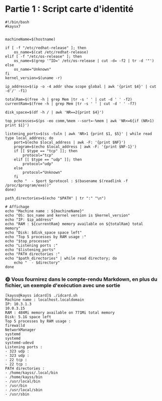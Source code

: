 # Partie 1 : Script carte d'identité

    #!/bin/bash
    #kaysx7


    machineName=$(hostname)

    if [ -f "/etc/redhat-release" ]; then
        os_name=$(cat /etc/redhat-release)
    elif [ -f "/etc/os-release" ]; then
        os_name=$(grep '^ID=' /etc/os-release | cut -d= -f2 | tr -d '"')
    else
        os_name="Unknown"
    fi
    kernel_version=$(uname -r)

    ip_address=$(ip -o -4 addr show scope global | awk '{print $4}' | cut -d'/' -f1)

    totalRam=$(free -h | grep Mem |tr -s ' ' | cut -d ' ' -f2)
    currentRam=$(free -h | grep Mem |tr -s ' ' | cut -d ' ' -f7)

    disk_space=$(df -h / | awk 'NR==2{print $4}')

    top_processes=$(ps -eo comm,%mem --sort=-%mem | awk 'NR<=6{if (NR>1) print $1}')

    listening_ports=$(ss -tuln | awk 'NR>1 {print $1, $5}' | while read type local_address; do
        port=$(echo $local_address | awk -F: '{print $NF}')
        program=$(echo $local_address | awk -F: '{print $NF-1}')
        if [[ $type == "tcp" ]]; then
            protocol="tcp"
        elif [[ $type == "udp" ]]; then
            protocol="udp"
        else
            protocol="Unknown"
        fi
        echo "  - $port $protocol : $(basename $(readlink -f /proc/$program/exe))"
    done)

    path_directories=$(echo "$PATH" | tr ":" "\n")

    # Affichage 
    echo "Machine name : ${machineName}"
    echo "OS: $os_name and kernel version is $kernel_version"
    echo "IP: $ip_address"
    echo "RAM : ${currentRam} memory available on ${totalRam} total memory"
    echo "Disk: $disk_space space left"
    echo "Top 5 processes by RAM usage :"
    echo "$top_processes"
    echo "Listening ports :"
    echo "$listening_ports"
    echo "PATH directories :"
    echo "$path_directories" | while read directory; do
        echo "  - $directory"
    done

### 🌞 Vous fournirez dans le compte-rendu Markdown, en plus du fichier, un exemple d'exécution avec une sortie

    [kayss@kayss idcard]$ ./idcard.sh
    Machine name : localhost.localdomain
    IP: 10.3.1.3
    10.0.3.15
    RAM : 484Mi memory available on 771Mi total memory
    Disk: 5.1G space left
    Top 5 processes by RAM usage :
    firewalld
    NetworkManager
    systemd
    systemd
    systemd-udevd
    Listening ports :
    - 323 udp :
    - 323 udp :
    - 22 tcp :
    - 22 tcp :
    PATH directories :
    - /home/kayss/.local/bin
    - /home/kayss/bin
    - /usr/local/bin
    - /usr/bin
    - /usr/local/sbin
    - /usr/sbin
